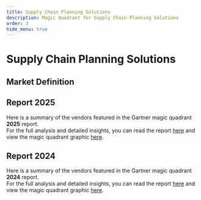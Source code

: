 ```yaml
---
title: Supply Chain Planning Solutions
description: Magic Quadrant for Supply Chain Planning Solutions
order: 3
hide_menu: true
---
```


# Supply Chain Planning Solutions

## Market Definition

## Report 2025

Here is a summary of the vendors featured in the Gartner magic quadrant **2025** report. <br/>For the full analysis and detailed insights, you can read the report
<a href="/docs/2025/supply-chain-planning-solutions.pdf" target="_blank" rel="noopener noreferrer">here</a>
and view the magic quadrant graphic
<a href="/docs/2025/supply-chain-planning-solutions.png" target="_blank" rel="noopener noreferrer">here</a>.

## Report 2024

Here is a summary of the vendors featured in the Gartner magic quadrant **2024** report. <br/>For the full analysis and detailed insights, you can read the report
<a href="/docs/2024/supply-chain-planning-solutions.pdf" target="_blank" rel="noopener noreferrer">here</a>
and view the magic quadrant graphic
<a href="/docs/2024/supply-chain-planning-solutions.png" target="_blank" rel="noopener noreferrer">here</a>.
